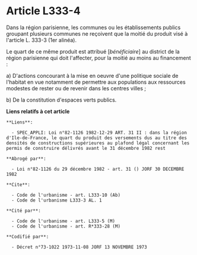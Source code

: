 # Article L333-4

Dans la région parisienne, les communes ou les établissements publics groupant plusieurs communes ne reçoivent que la moitié
du produit visé à l'article L. 333-3 (1er alinéa).

Le quart de ce même produit est attribué [*bénéficiaire*] au district de la région parisienne qui doit l'affecter, pour la
moitié au moins au financement :

a) D'actions concourant à la mise en oeuvre d'une politique sociale de l'habitat en vue notamment de permettre aux
populations aux ressources modestes de rester ou de revenir dans les centres villes ;

b) De la constitution d'espaces verts publics.

**Liens relatifs à cet article**

	**Liens**:

	  - SPEC_APPLI: Loi n°82-1126 1982-12-29 ART. 31 II : dans la région d'Ile-de-France, le quart du produit des versements dus au titre des densités de constructions supérieures au plafond légal concernant les permis de construire délivrés avant le 31 décembre 1982 rest

	**Abrogé par**:

	  - Loi n°82-1126 du 29 décembre 1982 - art. 31 () JORF 30 DECEMBRE 1982

	**Cite**:

	  - Code de l'urbanisme - art. L333-10 (Ab)
	  - Code de l'urbanisme L333-3 AL. 1

	**Cité par**:

	  - Code de l'urbanisme - art. L333-5 (M)
	  - Code de l'urbanisme - art. R*333-28 (M)

	**Codifié par**:

	  - Décret n°73-1022 1973-11-08 JORF 13 NOVEMBRE 1973
